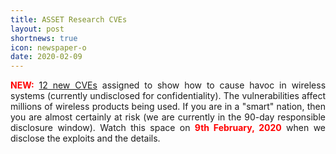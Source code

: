 ```yaml
---
title: ASSET Research CVEs
layout: post
shortnews: true
icon: newspaper-o
date: 2020-02-09
---
```

<p style="text-align:justify">
<font color="red"><b>NEW:</b></font>
<a href="https://asset-group.github.io/cves.html">12 new CVEs</a> assigned to show how to cause havoc in 
wireless systems (currently undisclosed for confidentiality). The vulnerabilities affect millions of 
wireless products being used. If you are in a "smart" nation, then you are almost certainly at risk (we 
are currently in the 90-day responsible disclosure window). Watch this space on 
<font color="red"><b>9th February, 2020</b></font> when we disclose the exploits and the details.
</p> 
